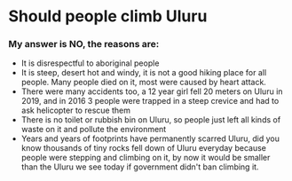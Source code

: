 # Should people climb Uluru

### My answer is **NO**, the reasons are:

* It is disrespectful to aboriginal people
* It is steep, desert hot and windy, it is not a good hiking place for all people. Many people died on it, most were caused by heart attack.
* There were many accidents too, a 12 year girl fell 20 meters on Uluru in 2019, and in 2016 3 people were trapped in a steep crevice and had to ask helicopter to rescue them
* There is no toilet or rubbish bin on Uluru, so people just left all kinds of waste on it and pollute the environment 
* Years and years of footprints have permanently scarred Uluru, did you know thousands of tiny rocks fell down of Uluru everyday because people were stepping and climbing on it, by now it would be smaller than the Uluru we see today if government didn't ban climbing it.
